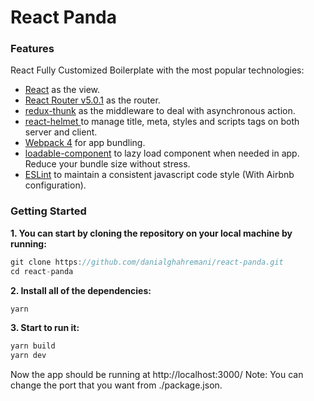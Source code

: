 # React Panda


### Features
React Fully Customized Boilerplate with the most popular technologies:
- [React](https://reactjs.org "React") as the view.
- [React Router v5.0.1](https://reacttraining.com/react-router/ "React Router v5.0.1") as the router.
- [redux-thunk](https://github.com/reduxjs/redux-thunk "redux-thunk") as the middleware to deal with asynchronous action.
- [react-helmet ](https://github.com/nfl/react-helmet "react-helmet ")to manage title, meta, styles and scripts tags on both server and client.
- [Webpack 4](https://webpack.js.org/ "Webpack 4") for app bundling.
- [loadable-component](https://github.com/smooth-code/loadable-components "loadable-component") to lazy load component when needed in app. Reduce your bundle size without stress.
- [ESLint](https://eslint.org/ "ESLint") to maintain a consistent javascript code style (With Airbnb configuration).

### Getting Started
**1. You can start by cloning the repository on your local machine by running:**
```javascript
git clone https://github.com/danialghahremani/react-panda.git
cd react-panda
```

**2. Install all of the dependencies:**
```javascript
yarn 
```

**3. Start to run it:**
```javascript
yarn build 
yarn dev
```

Now the app should be running at http://localhost:3000/
Note: You can change the port that you want from ./package.json.
